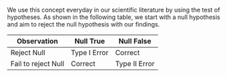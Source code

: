 We use this concept everyday in our scientific literature by using the test of hypotheses. As shown in the following table, we start with a null hypothesis and aim to reject the null hypothesis with our findings. 

| Observation | Null True          |   Null False     |
|---------------------|-----------      |----------|
| Reject Null         | Type I Error    | Correct  |
| Fail to reject Null | Correct         | Type II Error  |